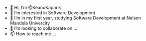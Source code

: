 - 👋 Hi, I’m @KeanuKapank
- 👀 I’m interested in Software Development
- 🌱 I’m in my first year, studying Software Development at Nelson Mandela Univercity
- 💞️ I’m looking to collaborate on ...
- 📫 How to reach me ...

<!---
KeanuKapank/KeanuKapank is a ✨ special ✨ repository because its `README.md` (this file) appears on your GitHub profile.
You can click the Preview link to take a look at your changes.
--->
